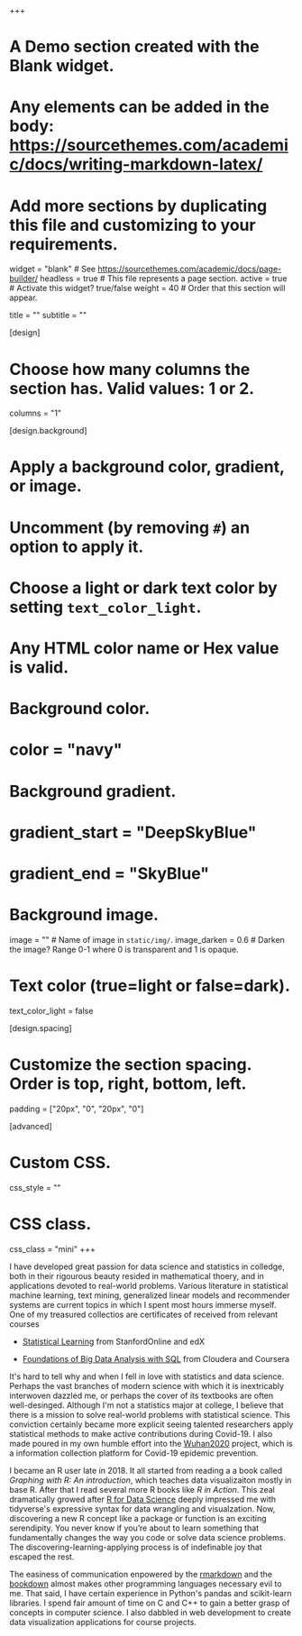 +++
# A Demo section created with the Blank widget.
# Any elements can be added in the body: https://sourcethemes.com/academic/docs/writing-markdown-latex/
# Add more sections by duplicating this file and customizing to your requirements.

widget = "blank"  # See https://sourcethemes.com/academic/docs/page-builder/
headless = true  # This file represents a page section.
active = true # Activate this widget? true/false
weight = 40  # Order that this section will appear.

title = ""
subtitle = ""

[design]
  # Choose how many columns the section has. Valid values: 1 or 2.
  columns = "1"

[design.background]
  # Apply a background color, gradient, or image.
  #   Uncomment (by removing `#`) an option to apply it.
  #   Choose a light or dark text color by setting `text_color_light`.
  #   Any HTML color name or Hex value is valid.

  # Background color.
  # color = "navy"
  
  # Background gradient.
  # gradient_start = "DeepSkyBlue"
  # gradient_end = "SkyBlue"
  
  # Background image.
  image = ""  # Name of image in `static/img/`.
  image_darken = 0.6  # Darken the image? Range 0-1 where 0 is transparent and 1 is opaque.

  # Text color (true=light or false=dark).
  text_color_light = false

[design.spacing]
  # Customize the section spacing. Order is top, right, bottom, left.
  padding = ["20px", "0", "20px", "0"]

[advanced]
 # Custom CSS. 
 css_style = ""
 
 # CSS class.
 css_class = "mini"
+++


I have developed great passion for data science and statistics in colledge, both in their rigourous beauty resided in mathematical thoery, and in applications devoted to real-world problems. Various literature in statistical machine learning, text mining, generalized linear models and recommender systems are current topics in which I spent most hours immerse myself. One of my treasured collectios are certificates of  received from relevant  courses

- [Statistical Learning](https://courses.edx.org/certificates/25fafd2ee0f6458eaa0da0e5eefdac26) from StanfordOnline and edX

- [Foundations of Big Data Analysis with SQL](https://www.coursera.org/account/accomplishments/records/KGR7GX67ZX5V) from Cloudera and Coursera

It's hard to tell why and when I fell in love with statistics and data science. Perhaps the vast branches of modern science with which it is inextricably interwoven dazzled me, or perhaps the cover of its textbooks are often well-desinged. Although I'm not a statistics major at college, I believe that there is a mission to solve real-world problems with statistical science. This conviction certainly became more explicit seeing talented researchers apply statistical methods to make active contributions during Covid-19. I also made poured in my own humble effort into the [Wuhan2020](https://github.com/wuhan2020/wuhan2020/blob/master/README_EN.md) project, which is a information collection platform for Covid-19 epidemic prevention.

I became an R user late in 2018. It all started from reading a a book called *Graphing with R: An introduction*, which teaches data visualizaiton mostly in base R. After that I read several more R books like *R in Action*. This zeal dramatically growed after [R for Data Science](https://r4ds.had.co.nz/) deeply impressed me with tidyverse's expressive syntax for data wrangling and visualzation.  Now, discovering a new R concept like a package or function is an exciting serendipity. You never know if you’re about to learn something that fundamentally changes the way you code or solve data science problems. The discovering-learning-applying process is of indefinable joy that escaped the rest.  

The easiness of communication enpowered by the [rmarkdown](https://github/rstudio/rmarkdown) and the [bookdown](https://github/rstudio/bookdown) almost makes other programming languages necessary evil to me. That said, I have certain experience in Python's pandas and scikit-learn libraries. I spend fair amount of time on C and C++ to gain a better grasp of concepts in computer science. I also dabbled in web development to create data visualization applications for course projects. 

